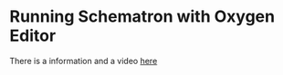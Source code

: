 # Running Schematron with Oxygen Editor #

There is a information and a video [here](http://www.oxygenxml.com/validation.html)